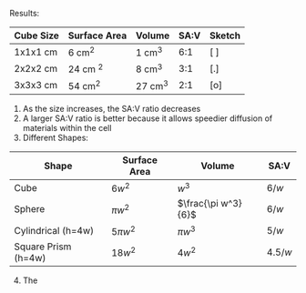 Results:

| Cube Size | Surface Area | Volume    | SA:V | Sketch |
| --------- | ------------ | --------- | ---- | ------ |
| 1x1x1 cm  | 6 cm$^2$     | 1 cm$^3$  | 6:1  | \[ \]  |
| 2x2x2 cm  | 24 cm $^2$   | 8 cm$^3$  | 3:1  | \[.\]  |
| 3x3x3 cm  | 54 cm$^2$    | 27 cm$^3$ | 2:1  | \[o\]  |

1. As the size increases, the SA:V ratio decreases
2. A larger SA:V ratio is better because it allows speedier diffusion of materials within the cell
3. Different Shapes:

| Shape               | Surface Area | Volume              | SA:V  |
| ------------------- | ------------ | ------------------- | ----- |
| Cube                | $6w^2$       | $w^3$               | $6/w$ |
| Sphere              | $\pi w^2$    | $\frac{\pi w^3}{6}$ | $6/w$ |
| Cylindrical (h=4w)  | $5\pi w^2$   | $\pi w^3$           | $5/w$ |
| Square Prism (h=4w) | $18w^2$      | $4w^2$              | $4.5/w$      |

4. The 